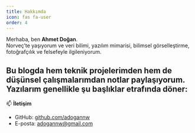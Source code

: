 ```yaml
---
title: Hakkımda
icon: fas fa-user
order: 4
---
```


Merhaba, ben **Ahmet Doğan**.  
Norveç’te yaşıyorum ve veri bilimi, yazılım mimarisi, bilimsel görselleştirme, fotoğrafçılık ve felsefeyle ilgileniyorum.  

Bu blogda hem teknik projelerimden hem de düşünsel çalışmalarımdan notlar paylaşıyorum.  
Yazılarım genellikle şu başlıklar etrafında döner:
---

📫 **İletişim**
- GitHub: [github.com/adogannw](https://github.com/adogannw)
- E-posta: adogannw@gmail.com  
